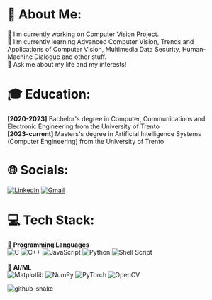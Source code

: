 # 💫 About Me:
🔭 I’m currently working on Computer Vision Project.<br>🌱 I’m currently learning Advanced Computer Vision, Trends and Applications of Computer Vision, Multimedia Data Security, Human-Machine Dialogue and other stuff.<br>💬 Ask me about my life and my interests!

# 🎓 Education:
**[2020-2023]** Bachelor's degree in Computer, Communications and Electronic Engineering from the University of Trento<br>
**[2023-current]** Masters's degree in Artificial Intelligence Systems (Computer Engineering) from the University of Trento 

# 🌐 Socials:
[![LinkedIn](https://img.shields.io/badge/LinkedIn-%230077B5.svg?style=flat-square&logo=linkedin&logoColor=white)](https://linkedin.com/in/pietro-bologna-566a27184) 
[![Gmail](https://img.shields.io/badge/Gmail-D14836?style=flat-square&logo=gmail&logoColor=white)](mailto:pietro.bologna2001@gmail.com) 

# 💻 Tech Stack:
🐍 **Programming Languages**<br>
![C](https://img.shields.io/badge/c-%2300599C.svg?style=flat-square&logo=c&logoColor=white)
![C++](https://img.shields.io/badge/c++-%2300599C.svg?style=flat-square&logo=c%2B%2B&logoColor=white) 
![JavaScript](https://img.shields.io/badge/javascript-%23323330.svg?style=flat-square&logo=javascript&logoColor=%23F7DF1E) 
![Python](https://img.shields.io/badge/python-3670A0?style=flat-square&logo=python&logoColor=ffdd54) 
![Shell Script](https://img.shields.io/badge/shell_script-%23121011.svg?style=flat-square&logo=gnu-bash&logoColor=white) 
<br><br>🤖 **AI/ML**<br>
![Matplotlib](https://img.shields.io/badge/Matplotlib-%23ffffff.svg?style=flat-square&logo=Matplotlib&logoColor=black) 
![NumPy](https://img.shields.io/badge/numpy-%23013243.svg?style=flat-square&logo=numpy&logoColor=white) 
![PyTorch](https://img.shields.io/badge/PyTorch-%23EE4C2C.svg?style=flat-square&logo=PyTorch&logoColor=white) 
![OpenCV](https://img.shields.io/badge/opencv-%23white.svg?style=flat-square&logo=opencv&logoColor=white) 

<picture>
  <source media="(prefers-color-scheme: dark)" srcset="https://github.com/christiansassi/christiansassi/blob/output/github-contribution-grid-snake-dark.svg" />
  <source media="(prefers-color-scheme: light)" srcset="https://github.com/christiansassi/christiansassi/blob/output/github-contribution-grid-snake.svg" />
  <img alt="github-snake" src="github-snake.svg" />
</picture>

<!--
# 📊 GitHub Stats:
![](https://github-readme-stats.vercel.app/api?username=bolognapietro&theme=merko&hide_border=true&include_all_commits=true&count_private=true)<br/>
![](https://github-readme-streak-stats.herokuapp.com/?user=bolognapietro&theme=merko&hide_border=true)<br/>
![](https://github-readme-stats.vercel.app/api/top-langs/?username=bolognapietro&theme=merko&hide_border=true&include_all_commits=true&count_private=true&layout=compact)

---
[![](https://visitcount.itsvg.in/api?id=bolognapietro&icon=0&color=1)](https://visitcount.itsvg.in)
-->
<!-- Proudly created with GPRM ( https://gprm.itsvg.in ) -->
